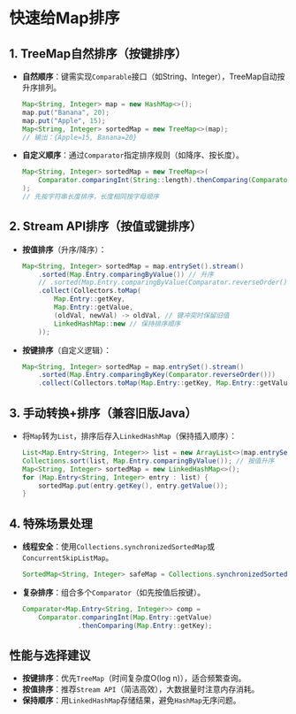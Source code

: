 # 快速给Map排序

## 1. TreeMap自然排序（按键排序）
- **自然顺序**：键需实现`Comparable`接口（如String、Integer），TreeMap自动按升序排列。
  ```java
  Map<String, Integer> map = new HashMap<>();
  map.put("Banana", 20);
  map.put("Apple", 15);
  Map<String, Integer> sortedMap = new TreeMap<>(map);
  // 输出：{Apple=15, Banana=20}
  ```
- **自定义顺序**：通过`Comparator`指定排序规则（如降序、按长度）。
  ```java
  Map<String, Integer> sortedMap = new TreeMap<>(
      Comparator.comparingInt(String::length).thenComparing(Comparator.naturalOrder())
  );
  // 先按字符串长度排序，长度相同按字母顺序
  ```

## 2. Stream API排序（按值或键排序）
- **按值排序**（升序/降序）：
  ```java
  Map<String, Integer> sortedMap = map.entrySet().stream()
      .sorted(Map.Entry.comparingByValue()) // 升序
      // .sorted(Map.Entry.comparingByValue(Comparator.reverseOrder())) // 降序
      .collect(Collectors.toMap(
          Map.Entry::getKey,
          Map.Entry::getValue,
          (oldVal, newVal) -> oldVal, // 键冲突时保留旧值
          LinkedHashMap::new // 保持排序顺序
      ));
  ```
- **按键排序**（自定义逻辑）：
  ```java
  Map<String, Integer> sortedMap = map.entrySet().stream()
      .sorted(Map.Entry.comparingByKey(Comparator.reverseOrder()))
      .collect(Collectors.toMap(Map.Entry::getKey, Map.Entry::getValue, (e1, e2) -> e1, LinkedHashMap::new));
  ```

## 3. 手动转换+排序（兼容旧版Java）
- 将`Map`转为`List`，排序后存入`LinkedHashMap`（保持插入顺序）：
  ```java
  List<Map.Entry<String, Integer>> list = new ArrayList<>(map.entrySet());
  Collections.sort(list, Map.Entry.comparingByValue()); // 按值升序
  Map<String, Integer> sortedMap = new LinkedHashMap<>();
  for (Map.Entry<String, Integer> entry : list) {
      sortedMap.put(entry.getKey(), entry.getValue());
  }
  ```

## 4. 特殊场景处理
- **线程安全**：使用`Collections.synchronizedSortedMap`或`ConcurrentSkipListMap`。
  ```java
  SortedMap<String, Integer> safeMap = Collections.synchronizedSortedMap(new TreeMap<>(map));
  ```
- **复杂排序**：组合多个`Comparator`（如先按值后按键）。
  ```java
  Comparator<Map.Entry<String, Integer>> comp = 
      Comparator.comparingInt(Map.Entry::getValue)
                .thenComparing(Map.Entry::getKey);
  ```

## 性能与选择建议
- **按键排序**：优先`TreeMap`（时间复杂度O(log n)），适合频繁查询。
- **按值排序**：推荐`Stream API`（简洁高效），大数据量时注意内存消耗。
- **保持顺序**：用`LinkedHashMap`存储结果，避免`HashMap`无序问题。